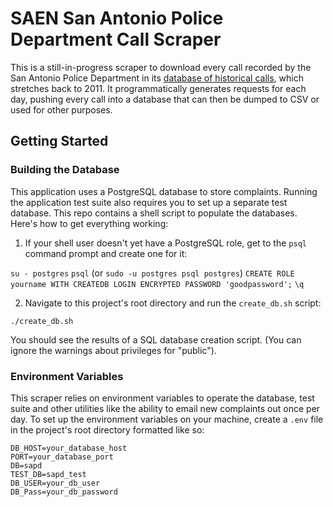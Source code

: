 # SAEN San Antonio Police Department Call Scraper #

This is a still-in-progress scraper to download every call recorded by the San Antonio Police Department in its [database of historical calls](http://www.sanantonio.gov/SAPD/Calls), which stretches back to 2011. It programmatically generates requests for each day, pushing every call into a database that can then be dumped to CSV or used for other purposes.

## Getting Started ##

### Building the Database ###

This application uses a PostgreSQL database to store complaints. Running the application test suite also requires you to set up a separate test database. This repo contains a shell script to populate the databases. Here's how to get everything working:

1. If your shell user doesn't yet have a PostgreSQL role, get to the `psql` command prompt and create one for it:

`su - postgres` 
`psql`
(or `sudo -u postgres psql postgres`)
`CREATE ROLE yourname WITH CREATEDB LOGIN ENCRYPTED PASSWORD 'goodpassword';`
`\q`

2. Navigate to this project's root directory and run the `create_db.sh` script:

`./create_db.sh`

You should see the results of a SQL database creation script. (You can ignore the warnings about privileges for "public").

### Environment Variables ###

This scraper relies on environment variables to operate the database, test suite and other utilities like the ability to email new complaints out once per day. To set up the environment variables on your machine, create a `.env` file in the project's root directory formatted like so:

```
DB_HOST=your_database_host
PORT=your_database_port
DB=sapd
TEST_DB=sapd_test
DB_USER=your_db_user
DB_Pass=your_db_password
```
